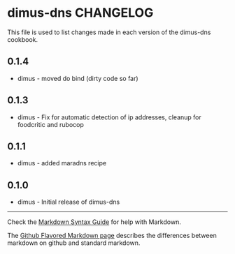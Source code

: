 dimus-dns CHANGELOG
===================

This file is used to list changes made in each version of the dimus-dns cookbook.

0.1.4
-----
- dimus - moved do bind (dirty code so far)

0.1.3
-----
- dimus - Fix for automatic detection of ip addresses, cleanup for foodcritic
          and rubocop

0.1.1
-----

- dimus - added maradns recipe

0.1.0
-----
- dimus - Initial release of dimus-dns

- - -
Check the [Markdown Syntax Guide](http://daringfireball.net/projects/markdown/syntax) for help with Markdown.

The [Github Flavored Markdown page](http://github.github.com/github-flavored-markdown/) describes the differences between markdown on github and standard markdown.
